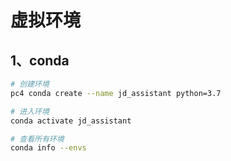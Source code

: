 # 虚拟环境

## 1、conda
```bash
# 创建环境
pc4 conda create --name jd_assistant python=3.7

# 进入环境
conda activate jd_assistant

# 查看所有环境
conda info --envs

```
